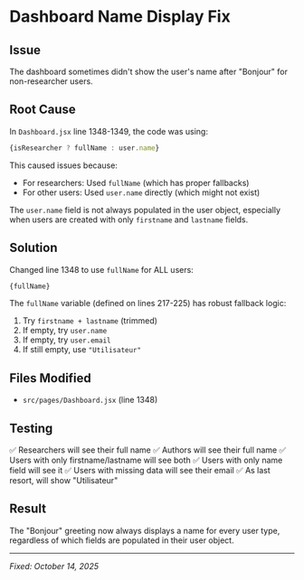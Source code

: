# Dashboard Name Display Fix

## Issue
The dashboard sometimes didn't show the user's name after "Bonjour" for non-researcher users.

## Root Cause
In `Dashboard.jsx` line 1348-1349, the code was using:
```javascript
{isResearcher ? fullName : user.name}
```

This caused issues because:
- For researchers: Used `fullName` (which has proper fallbacks)
- For other users: Used `user.name` directly (which might not exist)

The `user.name` field is not always populated in the user object, especially when users are created with only `firstname` and `lastname` fields.

## Solution
Changed line 1348 to use `fullName` for ALL users:
```javascript
{fullName}
```

The `fullName` variable (defined on lines 217-225) has robust fallback logic:
1. Try `firstname + lastname` (trimmed)
2. If empty, try `user.name`
3. If empty, try `user.email`
4. If still empty, use `"Utilisateur"`

## Files Modified
- `src/pages/Dashboard.jsx` (line 1348)

## Testing
✅ Researchers will see their full name
✅ Authors will see their full name
✅ Users with only firstname/lastname will see both
✅ Users with only name field will see it
✅ Users with missing data will see their email
✅ As last resort, will show "Utilisateur"

## Result
The "Bonjour" greeting now always displays a name for every user type, regardless of which fields are populated in their user object.

---

*Fixed: October 14, 2025*
